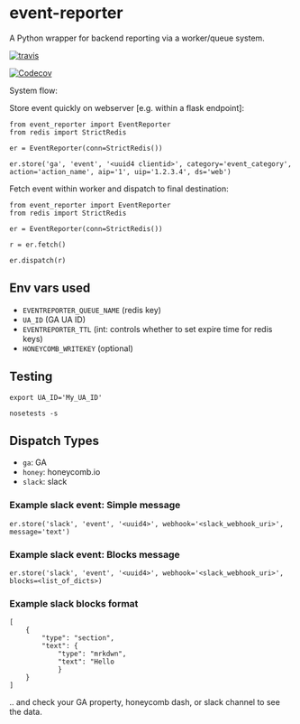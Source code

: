 event-reporter
===========================

A Python wrapper for backend reporting via a worker/queue system.


[![travis](https://travis-ci.com/e271828-/event-reporter.svg?branch=master)](https://travis-ci.com/e271828-/event-reporter)

[![Codecov](http://codecov.io/github/e271828-/event-reporter/coverage.svg?branch=master)](http://codecov.io/github/e271828-/event-reporter?branch=master)


System flow:

Store event quickly on webserver [e.g. within a flask endpoint]:
```
from event_reporter import EventReporter
from redis import StrictRedis

er = EventReporter(conn=StrictRedis())

er.store('ga', 'event', '<uuid4 clientid>', category='event_category', action='action_name', aip='1', uip='1.2.3.4', ds='web')
```

Fetch event within worker and dispatch to final destination:
```
from event_reporter import EventReporter
from redis import StrictRedis

er = EventReporter(conn=StrictRedis())

r = er.fetch()

er.dispatch(r)
```

## Env vars used

 - `EVENTREPORTER_QUEUE_NAME` (redis key)
 - `UA_ID` (GA UA ID)
 - `EVENTREPORTER_TTL` (int: controls whether to set expire time for redis keys)
 - `HONEYCOMB_WRITEKEY` (optional)

## Testing
```
export UA_ID='My_UA_ID'

nosetests -s
```

## Dispatch Types

 - `ga`: GA
 - `honey`: honeycomb.io
 - `slack`: slack

### Example slack event: Simple message
`er.store('slack', 'event', '<uuid4>', webhook='<slack_webhook_uri>', message='text')`

### Example slack event: Blocks message
`er.store('slack', 'event', '<uuid4>', webhook='<slack_webhook_uri>', blocks=<list_of_dicts>)`

### Example slack blocks format
```
[
	{
		"type": "section",
		"text": {
			"type": "mrkdwn",
			"text": "Hello
			}
	}
]
```


.. and check your GA property, honeycomb dash, or slack channel to see the data.
